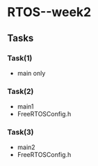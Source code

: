 # RTOS--week2

## Tasks

### Task(1)
 - main only
### Task(2)
- main1 
- FreeRTOSConfig.h
### Task(3)
- main2 
- FreeRTOSConfig.h
